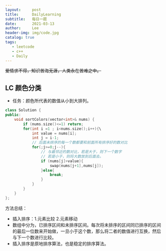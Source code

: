 ```yaml
---
layout:     post
title:      DailyLearning
subtitle:   每日一题
date:       2021-03-13
author:     Lee
header-img: img/code.jpg
catalog: true
tags:
   - leetcode
   - c++
   - Daily 
---
```


~~爱情求不得，知识苦海无涯，人类永在苦难之中。~~

## LC 颜色分类

- 任务：颜色所代表的数值从小到大排列。

```c++
class Solution {
public:
    void sortColors(vector<int>& nums) {
        if (nums.size()<=1) return; 
        for(int i =1 ; i<nums.size();i++){\
            int value = nums[i];
            int j = i-1;
            // 后面未排序的每一个数都要和前面所有排序好的数对比
            for(;j>=0;j--){
                // 与最邻近的数对比，若是大于，则下一个数字
                // 若是小于，则将大数放到后面去。
                if (nums[j]>value){
                    swap(nums[j+1],nums[j]);
                }else{
                    break;
                }
            }
        }
    }
};
```

方法总结：

- 插入排序：1.元素比较 2.元素移动
- 数组中分为，已排序区间和未排序区间。每次将未排序的区间同已排序的区间的最后一位数来开始做，一旦小于这个数，那么将二者的数值进行互换，然后与下一个数进行比较。
- 插入排序是原地排序算法，也是稳定的排序算法。

